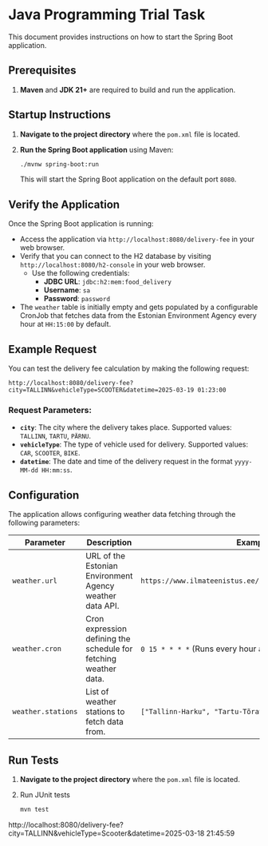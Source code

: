 # Java Programming Trial Task

This document provides instructions on how to start the Spring Boot application.

## Prerequisites

1. **Maven** and **JDK 21+** are required to build and run the application.

## Startup Instructions

1. **Navigate to the project directory** where the `pom.xml` file is located.
2. **Run the Spring Boot application** using Maven:

    ```bash
    ./mvnw spring-boot:run
    ```
   
   This will start the Spring Boot application on the default port `8080`.

## Verify the Application

Once the Spring Boot application is running:

- Access the application via `http://localhost:8080/delivery-fee` in your web browser.
- Verify that you can connect to the H2 database by visiting `http://localhost:8080/h2-console` in your web browser.
    - Use the following credentials:
        - **JDBC URL**: `jdbc:h2:mem:food_delivery`
        - **Username**: `sa`
        - **Password**: `password`
- The `weather` table is initially empty and gets populated by a configurable CronJob that fetches data 
  from the Estonian Environment Agency every hour at `HH:15:00` by default.

## Example Request

You can test the delivery fee calculation by making the following request:

`http://localhost:8080/delivery-fee?city=TALLINN&vehicleType=SCOOTER&datetime=2025-03-19 01:23:00`


### Request Parameters:

- **`city`**: The city where the delivery takes place. Supported values: `TALLINN`, `TARTU`, `PÄRNU`.
- **`vehicleType`**: The type of vehicle used for delivery. Supported values: `CAR`, `SCOOTER`, `BIKE`.
- **`datetime`**: The date and time of the delivery request in the format `yyyy-MM-dd HH:mm:ss`.

## Configuration

The application allows configuring weather data fetching through the following parameters:

| Parameter          | Description                                                      | Example Value                                                   |
|--------------------|------------------------------------------------------------------|-----------------------------------------------------------------|
| `weather.url`      | URL of the Estonian Environment Agency weather data API.         | `https://www.ilmateenistus.ee/ilma_andmed/xml/observations.php` |
| `weather.cron`     | Cron expression defining the schedule for fetching weather data. | `0 15 * * * *` (Runs every hour at `HH:15:00`)                  |
| `weather.stations` | List of weather stations to fetch data from.                     | `["Tallinn-Harku", "Tartu-Tõravere", "Pärnu"]`                  |

## Run Tests
1. **Navigate to the project directory** where the `pom.xml` file is located.
2. Run JUnit tests

    ```bash
    mvn test
    ```


http://localhost:8080/delivery-fee?city=TALLINN&vehicleType=Scooter&datetime=2025-03-18 21:45:59
